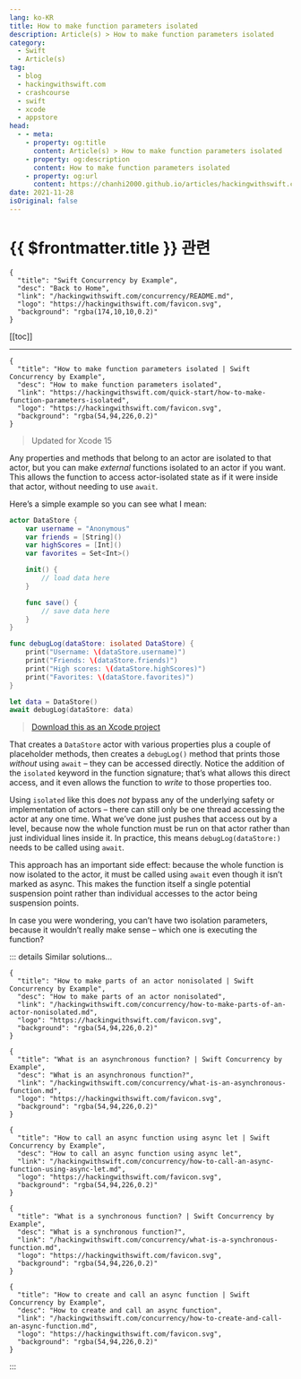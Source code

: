```yaml
---
lang: ko-KR
title: How to make function parameters isolated
description: Article(s) > How to make function parameters isolated
category:
  - Swift
  - Article(s)
tag: 
  - blog
  - hackingwithswift.com
  - crashcourse
  - swift
  - xcode
  - appstore
head:
  - - meta:
    - property: og:title
      content: Article(s) > How to make function parameters isolated
    - property: og:description
      content: How to make function parameters isolated
    - property: og:url
      content: https://chanhi2000.github.io/articles/hackingwithswift.com/how-to-make-function-parameters-isolated.html
date: 2021-11-28
isOriginal: false
---
```


# {{ $frontmatter.title }} 관련

```component VPCard
{
  "title": "Swift Concurrency by Example",
  "desc": "Back to Home",
  "link": "/hackingwithswift.com/concurrency/README.md",
  "logo": "https://hackingwithswift.com/favicon.svg",
  "background": "rgba(174,10,10,0.2)"
}
```

[[toc]]

---

```component VPCard
{
  "title": "How to make function parameters isolated | Swift Concurrency by Example",
  "desc": "How to make function parameters isolated",
  "link": "https://hackingwithswift.com/quick-start/how-to-make-function-parameters-isolated", 
  "logo": "https://hackingwithswift.com/favicon.svg",
  "background": "rgba(54,94,226,0.2)"
}
```

> Updated for Xcode 15

Any properties and methods that belong to an actor are isolated to that actor, but you can make *external* functions isolated to an actor if you want. This allows the function to access actor-isolated state as if it were inside that actor, without needing to use `await`.

Here’s a simple example so you can see what I mean:

```swift
actor DataStore {
    var username = "Anonymous"
    var friends = [String]()
    var highScores = [Int]()
    var favorites = Set<Int>()

    init() {
        // load data here
    }

    func save() {
        // save data here
    }
}

func debugLog(dataStore: isolated DataStore) {
    print("Username: \(dataStore.username)")
    print("Friends: \(dataStore.friends)")
    print("High scores: \(dataStore.highScores)")
    print("Favorites: \(dataStore.favorites)")
}

let data = DataStore()
await debugLog(dataStore: data)
```

> [<FontIcon icon="fas fa-file-zipper"/>Download this as an Xcode project](https://hackingwithswift.com/files/projects/concurrency/how-to-make-function-parameters-isolated-1.zip)

That creates a `DataStore` actor with various properties plus a couple of placeholder methods, then creates a `debugLog()` method that prints those *without* using `await` – they can be accessed directly. Notice the addition of the `isolated` keyword in the function signature; that’s what allows this direct access, and it even allows the function to *write* to those properties too.

Using `isolated` like this does *not* bypass any of the underlying safety or implementation of actors – there can still only be one thread accessing the actor at any one time. What we’ve done just pushes that access out by a level, because now the whole function must be run on that actor rather than just individual lines inside it. In practice, this means `debugLog(dataStore:)` needs to be called using `await`.

This approach has an important side effect: because the whole function is now isolated to the actor, it must be called using `await` even though it isn’t marked as async. This makes the function itself a single potential suspension point rather than individual accesses to the actor being suspension points.

In case you were wondering, you can’t have two isolation parameters, because it wouldn’t really make sense – which one is executing the function?

::: details Similar solutions…

```component VPCard
{
  "title": "How to make parts of an actor nonisolated | Swift Concurrency by Example",
  "desc": "How to make parts of an actor nonisolated",
  "link": "/hackingwithswift.com/concurrency/how-to-make-parts-of-an-actor-nonisolated.md",
  "logo": "https://hackingwithswift.com/favicon.svg",
  "background": "rgba(54,94,226,0.2)"
}
```

```component VPCard
{
  "title": "What is an asynchronous function? | Swift Concurrency by Example",
  "desc": "What is an asynchronous function?",
  "link": "/hackingwithswift.com/concurrency/what-is-an-asynchronous-function.md",
  "logo": "https://hackingwithswift.com/favicon.svg",
  "background": "rgba(54,94,226,0.2)"
}
```

```component VPCard
{
  "title": "How to call an async function using async let | Swift Concurrency by Example",
  "desc": "How to call an async function using async let",
  "link": "/hackingwithswift.com/concurrency/how-to-call-an-async-function-using-async-let.md",
  "logo": "https://hackingwithswift.com/favicon.svg",
  "background": "rgba(54,94,226,0.2)"
}
```

```component VPCard
{
  "title": "What is a synchronous function? | Swift Concurrency by Example",
  "desc": "What is a synchronous function?",
  "link": "/hackingwithswift.com/concurrency/what-is-a-synchronous-function.md",
  "logo": "https://hackingwithswift.com/favicon.svg",
  "background": "rgba(54,94,226,0.2)"
}
```

```component VPCard
{
  "title": "How to create and call an async function | Swift Concurrency by Example",
  "desc": "How to create and call an async function",
  "link": "/hackingwithswift.com/concurrency/how-to-create-and-call-an-async-function.md",
  "logo": "https://hackingwithswift.com/favicon.svg",
  "background": "rgba(54,94,226,0.2)"
}
```

:::

